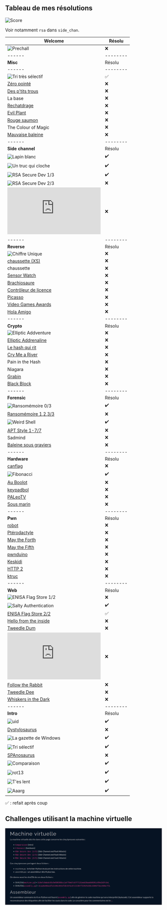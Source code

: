 ## Tableau de mes résolutions

![Score](./score)

Voir notamment `rsa` dans `side_chan`.

| **Welcome** | Résolu |
| ------ | -------- |
| ![Prechall](https://github.com/themaskott/fcsc_2023/tree/main/teaser/teaser) | :x: |
| ------ | -------- |
| **Misc** | Résolu |
| ------ | -------- |
| ![Tri très sélectif](./misc/tri_tres_selectif) | :white_check_mark:  |
| [Zéro pointé](https://ofenomeno.xyz/FR-FCSC2023-Zero-Pointe-WriteUp)  | :x:  |
| [Des p'tits trous](https://fcsc2023.noderyos.dev/des_p_tits_trous) | :x:  |
| La base | :x:  |
| [Rechatdrage](https://github.com/StroppaFR/CTF-Writeups/tree/master/2023/FCSC2023/misc/Rechatdrage) | :x: |
| [Evil Plant](https://github.com/lionelmarcus10/CTF/blob/main/EVILPLANT.md) | :x:  |
| [Rouge saumon](https://bluesheet.fr/article/6) | :x:  |
| The Colour of Magic | :x:  |
| [Mauvaise baleine](./misc/mauvaise_baleine) | :x:  |
| ------ | -------- |
| **Side channel** | Résolu |
| ![Lapin blanc](./side_chan/lapin_blanc) | :heavy_check_mark:  |
| ![Un truc qui cloche](./side_chan/smthg_wrong) | :heavy_check_mark:  |
| ![RSA Secure Dev 1/3](./side_chan/rsa) | :heavy_check_mark:  |
| ![RSA Secure Dev 2/3](./side_chan/rsa) | :x:  |
| ![RSA Secure Dev 3/3](https://github.com/AZ-0/Writeups/blob/main/2023/fcsc/scfa-rsa-secure-dev/writeup.md) | :x:  |
| ------ | -------- |
| **Reverse** | Résolu |
| ![Chiffre Unique](./reverse/chiffre_unique)  | :x:  |
| [chaussette (XS)](https://trikkss.github.io/posts/fcsc2023_chaussette-xs/) | :x:  |
| chaussette  | :x:  |
| [Sensor Watch](https://trikkss.github.io/posts/fcsc2023_Sensor-Watch/) | :x:  |
| [Brachiosaure](https://github.com/StroppaFR/CTF-Writeups/tree/master/2023/FCSC2023/reverse/Brachiosaure) | :x:  |
| [Contrôleur de licence](https://redoste.xyz/2023/04/30/write-up-fcsc-2023-contr%C3%B4leur-de-licence/) | :x:  |
| [Picasso](https://ctf.0xff.re/2023/fcsc-2023/picasso) | :x:  |
| [Video Games Awards](https://redoste.xyz/2023/04/30/write-up-fcsc-2023-video-games-awards/) | :x:  |
| [Hola Amigo](https://ctf.0xff.re/2023/fcsc-2023/hola-amigo) | :x:  |
| ------ | -------- |
| **Crypto** | Résolu |
| ![Elliptic Addventure](./crypto/elliptic_adventure)  | :x:  |
| [Elliptic Addrenaline](./crypto/elliptic_adventure/) | :x:  |
| [Le hash qui rit](https://github.com/htmb-bot/CTF/blob/main/Lehashquirit.md)  | :x:  |
| [Cry Me a River](https://github.com/arusson/fcsc2023-write-up) | :x:  |
| Pain in the Hash | :x:  |
| Niagara | :x:  |
| [Grabin](https://github.com/AZ-0/Writeups/blob/main/2023/fcsc/crypto-grabin/writeup.md) | :x:  |
| [Black Block](https://github.com/AugustinBariant/Write-ups/tree/master/FCSC2023/Black%20Block) | :x:  |
| ------ | -------- |
| **Forensic** | Résolu |
| ![Ransomémoire 0/3](./forensic/ransommem)  | :heavy_check_mark:  |
| [Ransomémoire 1,2,3/3](https://blog.itarow.xyz/posts/ransomemoire/) | :x: |
| ![Weird Shell](./forensic/weird_shell) | :heavy_check_mark:  |
| [APT Style 1-7/7](https://github.com/21repierre/FCSC-2023/tree/master/forensics/APT)  | :x:  |
| Sadmind | :x:  |
| [Baleine sous graviers](https://blog.itarow.xyz/posts/baleine_sous_graviers/) | :x:  |
| ------ | -------- |
| **Hardware** | Résolu |
| [canflag](https://kktus.gitlab.io/writeups/fcsc-2023/canflag/)  | :x:  |
| ![Fibonacci](./hardware/fibonacci) | :heavy_check_mark:  |
| [Au Boolot](https://kktus.gitlab.io/writeups/fcsc-2023/au-boolot/)  | :x:  |
| [keypadbol](https://fcsc2023.noderyos.dev/keypadbol) | :x:  |
| [PALeoTV](https://github.com/loulous24/FCSC/blob/master/FCSC2023/PALeoTV.md) | :x:  |
| [Sous marin](https://github.com/loulous24/FCSC/blob/master/FCSC2023/Sous_marin.md) | :x:  |
| ------ | -------- |
| **Pwn** | Résolu |
| [robot](https://github.com/themaskott/fcsc_2023/tree/main/pwn/robot)  | :x:  |
| [Ptérodactyle](https://github.com/themaskott/fcsc_2023/tree/main/pwn/pterodactyle) | :x:  |
| [May the Forth](https://github.com/GammaRay99/CTF-WRITEUPS/tree/main/FCSC2023/pwn/may_the_forth)  | :x:  |
| [May the Fifth](https://www.numb3rs.re/writeup/fcsc2023_maythefifth/) | :x:  |
| [pwnduino](https://www.numb3rs.re/writeup/fcsc2023_pwnduino/) | :x:  |
| [Keskidi](https://github.com/themaskott/fcsc_2023/tree/main/pwn/keskidi) | :x:  |
| [HTTP 2](https://github.com/voydstack/FCSC2023/blob/main/http2/HTTP%202.md) | :x: |
| [ktruc](https://github.com/voydstack/FCSC2023/blob/main/ktruc/ktruc.md) | :x: |
| ------ | -------- |
| **Web** | Résolu |
| ![ENISA Flag Store 1/2](https://github.com/yaceno/FCSC-2023/tree/main/ENISA_Flag_Store_1_2)  | :x:  |
| ![Salty Authentication](./web/salty) | :heavy_check_mark:  |
| [ENISA Flag Store 2/2](./web/enisa)  | :white_check_mark:  |
| [Hello from the inside](https://keyzen.net/posts/fcsc/2023/web/hellofromtheinside/) | :x:  |
| [Tweedle Dum](https://thbz.fr/posts/fcsc-2023-tweedle-dum/) | :x:  |
| ![Peculiar Caterpillar](https://github.com/Lexterl33t/writeup_web_fcsc_2023/blob/master/writeup_peculiar.md) | :x:  |
| [Follow the Rabbit](https://naacbin.gitlab.io/follow-the-rabbit/) | :x: |
| [Tweedle Dee](https://vozec.fr/writeups/tweedle-dum-dee/) | :x: |
| [Whiskers in the Dark](https://mizu.re/post/whiskers-in-the-dark) | :x: |
| ------ | -------- |
| **Intro** | Résolu |
| ![uid](./intro/uid)  | :heavy_check_mark:  |
| [Dystylosaurus](https://fcsc2023.noderyos.dev/dystylosaurus) | :x:  |
| ![La gazette de Windows](./intro/windows)  | :heavy_check_mark:  |
| ![Tri sélectif](./intro/tri) | :heavy_check_mark:  |
| [SPAnosaurus](./intro/spanausorus) | :x:  |
| ![Comparaison](./intro/comparaison) | :heavy_check_mark:  |
| ![rot13](./intro/rot13) | :heavy_check_mark: |
| ![T'es lent](./intro/tlent) | :heavy_check_mark: |
| ![Aaarg](./intro/aaarg) | :heavy_check_mark: |

:white_check_mark: : refait après coup

## Challenges utilisant la machine virtuelle

![](./machine.png)
